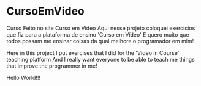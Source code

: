 # CursoEmVideo
Curso Feito no site Curso em Video
Aqui nesse projeto coloquei exercícios que fiz para a plataforma de ensino 'Curso em Vídeo'
E quero muito que todos possam me ensinar coisas da qual melhore o programador em mim!

Here in this project I put exercises that I did for the 'Video in Course' teaching platform
And I really want everyone to be able to teach me things that improve the programmer in me!

Hello World!!!
